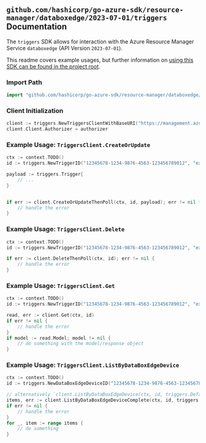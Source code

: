 
## `github.com/hashicorp/go-azure-sdk/resource-manager/databoxedge/2023-07-01/triggers` Documentation

The `triggers` SDK allows for interaction with the Azure Resource Manager Service `databoxedge` (API Version `2023-07-01`).

This readme covers example usages, but further information on [using this SDK can be found in the project root](https://github.com/hashicorp/go-azure-sdk/tree/main/docs).

### Import Path

```go
import "github.com/hashicorp/go-azure-sdk/resource-manager/databoxedge/2023-07-01/triggers"
```


### Client Initialization

```go
client := triggers.NewTriggersClientWithBaseURI("https://management.azure.com")
client.Client.Authorizer = authorizer
```


### Example Usage: `TriggersClient.CreateOrUpdate`

```go
ctx := context.TODO()
id := triggers.NewTriggerID("12345678-1234-9876-4563-123456789012", "example-resource-group", "dataBoxEdgeDeviceValue", "triggerValue")

payload := triggers.Trigger{
	// ...
}


if err := client.CreateOrUpdateThenPoll(ctx, id, payload); err != nil {
	// handle the error
}
```


### Example Usage: `TriggersClient.Delete`

```go
ctx := context.TODO()
id := triggers.NewTriggerID("12345678-1234-9876-4563-123456789012", "example-resource-group", "dataBoxEdgeDeviceValue", "triggerValue")

if err := client.DeleteThenPoll(ctx, id); err != nil {
	// handle the error
}
```


### Example Usage: `TriggersClient.Get`

```go
ctx := context.TODO()
id := triggers.NewTriggerID("12345678-1234-9876-4563-123456789012", "example-resource-group", "dataBoxEdgeDeviceValue", "triggerValue")

read, err := client.Get(ctx, id)
if err != nil {
	// handle the error
}
if model := read.Model; model != nil {
	// do something with the model/response object
}
```


### Example Usage: `TriggersClient.ListByDataBoxEdgeDevice`

```go
ctx := context.TODO()
id := triggers.NewDataBoxEdgeDeviceID("12345678-1234-9876-4563-123456789012", "example-resource-group", "dataBoxEdgeDeviceValue")

// alternatively `client.ListByDataBoxEdgeDevice(ctx, id, triggers.DefaultListByDataBoxEdgeDeviceOperationOptions())` can be used to do batched pagination
items, err := client.ListByDataBoxEdgeDeviceComplete(ctx, id, triggers.DefaultListByDataBoxEdgeDeviceOperationOptions())
if err != nil {
	// handle the error
}
for _, item := range items {
	// do something
}
```
